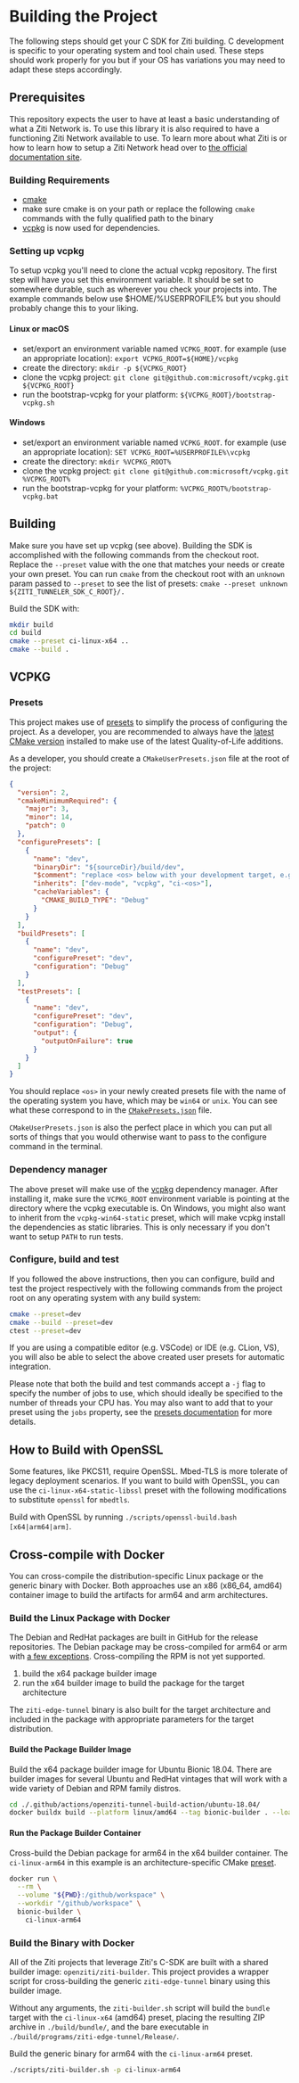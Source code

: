 # Building the Project

The following steps should get your C SDK for Ziti building. C development is specific to your operating system and 
tool chain used. These steps should work properly for you but if your OS has variations you may need to adapt these steps accordingly.

## Prerequisites

This repository expects the user to have at least a basic understanding of what a Ziti Network
is. To use this library it is also required to have a functioning Ziti Network available to use.
To learn more about what Ziti is or how to learn how to setup a Ziti Network head over to [the official documentation
site](https://openziti.io/).

### Building Requirements

* [cmake](https://cmake.org/install/)
* make sure cmake is on your path or replace the following `cmake` commands with the fully qualified path to the binary
* [vcpkg](https://github.com/microsoft/vcpkg) is now used for dependencies.

### Setting up vcpkg

To setup vcpkg you'll need to clone the actual vcpkg repository. The first step will have you set this environment variable.
It should be set to somewhere durable, such as wherever you check your projects into. The example commands below use $HOME/%USERPROFILE%
but you should probably change this to your liking.

#### Linux or macOS

* set/export an environment variable named `VCPKG_ROOT`. for example (use an appropriate location): `export VCPKG_ROOT=${HOME}/vcpkg`
* create the directory: `mkdir -p ${VCPKG_ROOT}`
* clone the vcpkg project: `git clone git@github.com:microsoft/vcpkg.git ${VCPKG_ROOT}`
* run the bootstrap-vcpkg for your platform: `${VCPKG_ROOT}/bootstrap-vcpkg.sh`

#### Windows

* set/export an environment variable named `VCPKG_ROOT`. for example (use an appropriate location): `SET VCPKG_ROOT=%USERPROFILE%\vcpkg`
* create the directory: `mkdir %VCPKG_ROOT%`
* clone the vcpkg project: `git clone git@github.com:microsoft/vcpkg.git %VCPKG_ROOT%`
* run the bootstrap-vcpkg for your platform: `%VCPKG_ROOT%/bootstrap-vcpkg.bat`

## Building

Make sure you have set up vcpkg (see above). Building the SDK is accomplished with the following commands from the
checkout root. Replace the `--preset` value with the one that matches your needs or create your own preset. You
can run `cmake` from the checkout root with an `unknown` param passed to `--preset` to see the list of presets:
`cmake --preset unknown ${ZITI_TUNNELER_SDK_C_ROOT}/.`

Build the SDK with:

```bash
mkdir build
cd build
cmake --preset ci-linux-x64 ..
cmake --build .
```

## VCPKG

### Presets

This project makes use of [presets][1] to simplify the process of configuring
the project. As a developer, you are recommended to always have the [latest
CMake version][2] installed to make use of the latest Quality-of-Life
additions.

As a developer, you should create a `CMakeUserPresets.json` file at the root of
the project:

```json
{
  "version": 2,
  "cmakeMinimumRequired": {
    "major": 3,
    "minor": 14,
    "patch": 0
  },
  "configurePresets": [
    {
      "name": "dev",
      "binaryDir": "${sourceDir}/build/dev",
      "$comment": "replace <os> below with your development target, e.g. linux-x64 or windows-arm64",
      "inherits": ["dev-mode", "vcpkg", "ci-<os>"],
      "cacheVariables": {
        "CMAKE_BUILD_TYPE": "Debug"
      }
    }
  ],
  "buildPresets": [
    {
      "name": "dev",
      "configurePreset": "dev",
      "configuration": "Debug"
    }
  ],
  "testPresets": [
    {
      "name": "dev",
      "configurePreset": "dev",
      "configuration": "Debug",
      "output": {
        "outputOnFailure": true
      }
    }
  ]
}
```

You should replace `<os>` in your newly created presets file with the name of
the operating system you have, which may be `win64` or `unix`. You can see what
these correspond to in the [`CMakePresets.json`](CMakePresets.json) file.

`CMakeUserPresets.json` is also the perfect place in which you can put all
sorts of things that you would otherwise want to pass to the configure command
in the terminal.

### Dependency manager

The above preset will make use of the [vcpkg][vcpkg] dependency manager. After
installing it, make sure the `VCPKG_ROOT` environment variable is pointing at
the directory where the vcpkg executable is. On Windows, you might also want
to inherit from the `vcpkg-win64-static` preset, which will make vcpkg install
the dependencies as static libraries. This is only necessary if you don't want
to setup `PATH` to run tests.

[vcpkg]: https://github.com/microsoft/vcpkg

### Configure, build and test

If you followed the above instructions, then you can configure, build and test
the project respectively with the following commands from the project root on
any operating system with any build system:

```sh
cmake --preset=dev
cmake --build --preset=dev
ctest --preset=dev
```

If you are using a compatible editor (e.g. VSCode) or IDE (e.g. CLion, VS), you
will also be able to select the above created user presets for automatic
integration.

Please note that both the build and test commands accept a `-j` flag to specify
the number of jobs to use, which should ideally be specified to the number of
threads your CPU has. You may also want to add that to your preset using the
`jobs` property, see the [presets documentation][1] for more details.

## How to Build with OpenSSL

Some features, like PKCS11, require OpenSSL. Mbed-TLS is more tolerate of legacy deployment scenarios. If you want to
build with OpenSSL, you can use the `ci-linux-x64-static-libssl` preset with the following modifications to substitute
`openssl` for `mbedtls`.

Build with OpenSSL by running `./scripts/openssl-build.bash [x64|arm64|arm]`.

## Cross-compile with Docker

You can cross-compile the distribution-specific Linux package or the generic binary with Docker. Both approaches use an
x86 (x86_64, amd64) container image to build the artifacts for arm64 and arm architectures.

### Build the Linux Package with Docker

The Debian and RedHat packages are built in GitHub for the release repositories. The Debian package may be
cross-compiled for arm64 or arm with [a few exceptions](.github/cpack-matrix.yml). Cross-compiling the RPM is not yet
supported.

1. build the x64 package builder image
1. run the x64 builder image to build the package for the target architecture

The `ziti-edge-tunnel` binary is also built for the target architecture and included in the package with appropriate
parameters for the target distribution.

#### Build the Package Builder Image

Build the x64 package builder image for Ubuntu Bionic 18.04. There are builder images for several Ubuntu and RedHat
vintages that will work with a wide variety of Debian and RPM family distros.

```bash
cd ./.github/actions/openziti-tunnel-build-action/ubuntu-18.04/
docker buildx build --platform linux/amd64 --tag bionic-builder . --load 
```

#### Run the Package Builder Container

Cross-build the Debian package for arm64 in the x64 builder container. The `ci-linux-arm64` in this example is an
architecture-specific CMake [preset][1].

```bash
docker run \
  --rm \
  --volume "${PWD}:/github/workspace" \
  --workdir "/github/workspace" \
  bionic-builder \
    ci-linux-arm64
```

### Build the Binary with Docker

All of the Ziti projects that leverage Ziti's C-SDK are built with a shared builder image: `openziti/ziti-builder`. This
project provides a wrapper script for cross-building the generic `ziti-edge-tunnel` binary using this builder image.

Without any arguments, the `ziti-builder.sh` script will build the `bundle` target with the `ci-linux-x64` (amd64)
preset, placing the resulting ZIP archive in `./build/bundle/`, and the bare executable in
`./build/programs/ziti-edge-tunnel/Release/`.

Build the generic binary for arm64 with the `ci-linux-arm64` preset.

```bash
./scripts/ziti-builder.sh -p ci-linux-arm64
```

[1]: https://cmake.org/cmake/help/latest/manual/cmake-presets.7.html
[2]: https://cmake.org/download/
